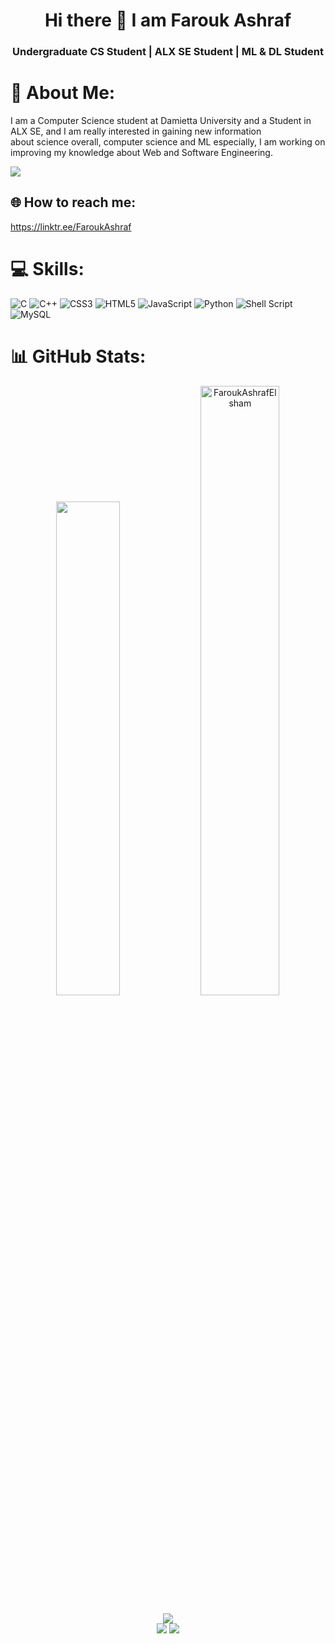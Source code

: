 <h1 align="center">Hi there 👋 I am Farouk Ashraf</h1>
<h3 align="center">Undergraduate CS Student | ALX SE Student | ML & DL Student</h3>

# 💫 About Me:
I am a Computer Science student at Damietta University and a Student in ALX SE, and I am really interested in gaining new information <br>about science overall, computer science and ML especially, I am working on improving my knowledge about Web and Software Engineering.


[![](https://visitcount.itsvg.in/api?id=FaroukAshrafElshamy&icon=5&color=3)](https://visitcount.itsvg.in)
## 🌐 How to reach me:
https://linktr.ee/FaroukAshraf

# 💻 Skills:
![C](https://img.shields.io/badge/c-%2300599C.svg?style=flat&logo=c&logoColor=white) ![C++](https://img.shields.io/badge/c++-%2300599C.svg?style=flat&logo=c%2B%2B&logoColor=white) ![CSS3](https://img.shields.io/badge/css3-%231572B6.svg?style=flat&logo=css3&logoColor=white) ![HTML5](https://img.shields.io/badge/html5-%23E34F26.svg?style=flat&logo=html5&logoColor=white) ![JavaScript](https://img.shields.io/badge/javascript-%23323330.svg?style=flat&logo=javascript&logoColor=%23F7DF1E) ![Python](https://img.shields.io/badge/python-3670A0?style=flat&logo=python&logoColor=ffdd54) ![Shell Script](https://img.shields.io/badge/shell_script-%23121011.svg?style=flat&logo=gnu-bash&logoColor=white) ![MySQL](https://img.shields.io/badge/mysql-%2300000f.svg?style=flat&logo=mysql&logoColor=white)
# 📊 GitHub Stats:

<div align="center">
    <img width="45%" src="https://github-readme-stats.vercel.app/api?username=FaroukAshrafElshamy&theme=gotham&hide_border=true&layout=compact&show_icons=true&locale=en"/>
    <img width="50%" src="https://github-readme-streak-stats.herokuapp.com/?user=FaroukAshrafElshamy&theme=gotham&hide_border=true&layout=compact&include_all_commits=true&show_icons=true" alt="FaroukAshrafElsham" />
</div>

<div align="center">

![](https://github-readme-stats.vercel.app/api/top-langs/?username=FaroukAshrafElshamy&theme=gotham&hide_border=true)<br>
![](http://github-profile-summary-cards.vercel.app/api/cards/repos-per-language?username=FaroukAshrafElshamy&theme=gotham&hide_border=true) ![](http://github-profile-summary-cards.vercel.app/api/cards/most-commit-language?username=FaroukAshrafElshamy&theme=gotham&hide_border=true)
<br>
</div>
